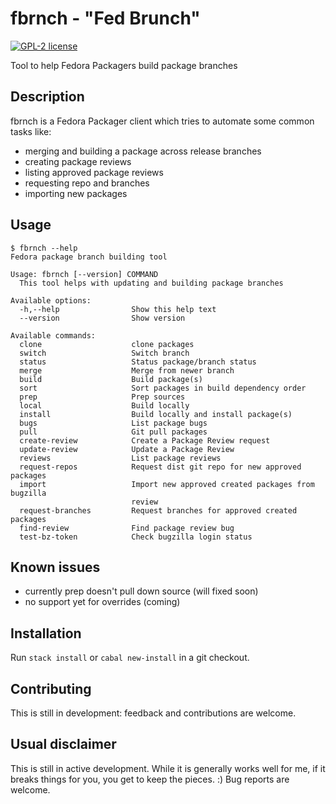 # fbrnch - "Fed Brunch"

[![GPL-2 license](https://img.shields.io/badge/license-GPL--2-blue.svg)](LICENSE)
<!---
[![Hackage](https://img.shields.io/hackage/v/fbrnch.svg)](https://hackage.haskell.org/package/fbrnch)
[![Stackage Lts](http://stackage.org/package/fbrnch/badge/lts)](http://stackage.org/lts/package/fbrnch)
[![Stackage Nightly](http://stackage.org/package/fbrnch/badge/nightly)](http://stackage.org/nightly/package/fbrnch)
-->
Tool to help Fedora Packagers build package branches

## Description

fbrnch is a Fedora Packager client which tries to automate some common tasks
like:

- merging and building a package across release branches
- creating package reviews
- listing approved package reviews
- requesting repo and branches
- importing new packages

## Usage
```
$ fbrnch --help
Fedora package branch building tool

Usage: fbrnch [--version] COMMAND
  This tool helps with updating and building package branches

Available options:
  -h,--help                Show this help text
  --version                Show version

Available commands:
  clone                    clone packages
  switch                   Switch branch
  status                   Status package/branch status
  merge                    Merge from newer branch
  build                    Build package(s)
  sort                     Sort packages in build dependency order
  prep                     Prep sources
  local                    Build locally
  install                  Build locally and install package(s)
  bugs                     List package bugs
  pull                     Git pull packages
  create-review            Create a Package Review request
  update-review            Update a Package Review
  reviews                  List package reviews
  request-repos            Request dist git repo for new approved packages
  import                   Import new approved created packages from bugzilla
                           review
  request-branches         Request branches for approved created packages
  find-review              Find package review bug
  test-bz-token            Check bugzilla login status
```

## Known issues

- currently prep doesn't pull down source (will fixed soon)
- no support yet for overrides (coming)

## Installation

Run `stack install` or `cabal new-install` in a git checkout.

## Contributing

This is still in development: feedback and contributions are welcome.

## Usual disclaimer
This is still in active development.
While it is generally works well for me,
if it breaks things for you, you get to keep the pieces. :)
Bug reports are welcome.
